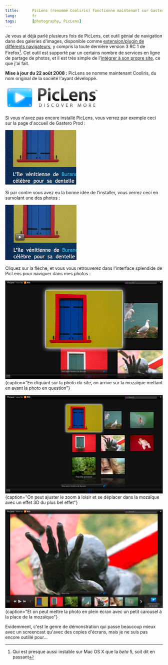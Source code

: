```yaml
---
title:      PicLens (renommé Cooliris) fonctionne maintenant sur Gastero Prod
lang:       fr
tags:       [photography, PicLens]
---
```


Je vous ai déjà parlé plusieurs fois de PicLens, cet outil génial de navigation dans des galeries d'images, disponible comme [extension/plugin de différents navigateurs](http://www.cooliris.com/site/support/download-all-products.php), y compris la toute dernière version 3 RC 1 de Firefox[^1]. Cet outil est supporté par un certains nombre de services en ligne de partage de photos, et il est très simple de l'[intégrer à son propre site](http://piclens.com/lite/webmasterguide.php), ce que j'ai fait.


[^1]: Qui est presque aussi instable sur Mac OS X que la *beta* 5, soit dit en passant

**Mise à jour du 22 août 2008 :** PicLens se nomme maintenant Cooliris, du nom original de la société l'ayant développé.

![](piclens.jpg)


Si vous n'avez pas encore installé PicLens, vous verrez par exemple ceci sur la page d'accueil de Gastero Prod :

![](piclens-sans.png)


Si par contre vous avez eu la bonne idée de l'installer, vous verrez ceci en survolant une des photos :

![](piclens-avec.png)


Cliquez sur la flèche, et vous vous retrouverez dans l'interface splendide de PicLens pour naviguer dans mes photos :


![](piclens-inside1.png){caption="En cliquant sur la photo du site, on arrive sur la mozaïque mettant en avant la photo en question"}




![](piclens-inside2.png){caption="On peut ajuster le zoom à loisir et se déplacer dans la mozaïque avec un effet 3D du plus bel effet"}




![](piclens-inside3.png){caption="Et on peut mettre la photo en plein écran avec un petit carousel à la place de la mozaïque"}



Evidemment, c'est le genre de démonstration qui passe beaucoup mieux avec un screencast qu'avec des copies d'écrans, mais je ne suis pas encore outillé pour…
